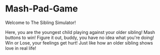 # Mash-Pad-Game

Welcome to The Sibling Simulator!

Here, you are the youngest child playing against your older sibling!
Mash buttons to win! Figure it out, buddy, you have no idea what you're doing!
Win or Lose, your feelings get hurt! Just like how an older sibling shows love in real life!
